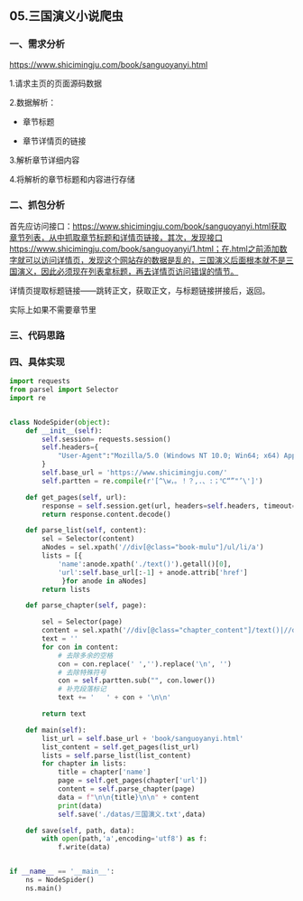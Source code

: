 ## 05.三国演义小说爬虫

### 一、需求分析

https://www.shicimingju.com/book/sanguoyanyi.html

1.请求主页的页面源码数据

2.数据解析：

- 章节标题

- 章节详情页的链接

3.解析章节详细内容

4.将解析的章节标题和内容进行存储

### 二、抓包分析

首先应访问接口：https://www.shicimingju.com/book/sanguoyanyi.html获取章节列表，从中抓取章节标题和详情页链接，其次，发现接口https://www.shicimingju.com/book/sanguoyanyi/1.html；在.html之前添加数字就可以访问详情页，发现这个网站存的数据是乱的，三国演义后面根本就不是三国演义，因此必须现在列表拿标题，再去详情页访问错误的情节。

详情页提取标题链接——跳转正文，获取正文，与标题链接拼接后，返回。

实际上如果不需要章节里

### 三、代码思路



### 四、具体实现

```python
import requests
from parsel import Selector
import re


class NodeSpider(object):
    def __init__(self):
        self.session= requests.session()
        self.headers={
            "User-Agent":"Mozilla/5.0 (Windows NT 10.0; Win64; x64) AppleWebKit/537.36 (KHTML, like Gecko) Chrome/114.0.0.0 Safari/537.36"
        }
        self.base_url = 'https://www.shicimingju.com/'
        self.partten = re.compile(r'[^\w，。！？,.、:；℃“”"’\']')

    def get_pages(self, url):
        response = self.session.get(url, headers=self.headers, timeout=10)
        return response.content.decode()

    def parse_list(self, content):
        sel = Selector(content)
        aNodes = sel.xpath('//div[@class="book-mulu"]/ul/li/a')
        lists = [{
            'name':anode.xpath('./text()').getall()[0],
            'url':self.base_url[:-1] + anode.attrib['href']
             }for anode in aNodes]
        return lists

    def parse_chapter(self, page):

        sel = Selector(page)
        content = sel.xpath('//div[@class="chapter_content"]/text()|//div[@class="chapter_content"]/p/text()').getall()
        text = ''
        for con in content:
            # 去除多余的空格
            con = con.replace(' ','').replace('\n', '')
            # 去除特殊符号
            con = self.partten.sub("", con.lower())
            # 补充段落标记
            text += '   ' + con + '\n\n'

        return text

    def main(self):
        list_url = self.base_url + 'book/sanguoyanyi.html'
        list_content = self.get_pages(list_url)
        lists = self.parse_list(list_content)
        for chapter in lists:
            title = chapter['name']
            page = self.get_pages(chapter['url'])
            content = self.parse_chapter(page)
            data = f"\n\n{title}\n\n" + content
            print(data)
            self.save('./datas/三国演义.txt',data)

    def save(self, path, data):
        with open(path,'a',encoding='utf8') as f:
            f.write(data)


if __name__ == '__main__':
    ns = NodeSpider()
    ns.main()
```

